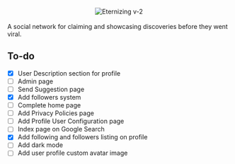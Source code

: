 <br/>
<div align="center">
  <img src="https://github.com/user-attachments/assets/e900d415-41a2-4a1b-a388-6caa631586ca" alt="Eternizing v-2">
</div>
<br/>
A social network for claiming and showcasing discoveries before they went viral.




## To-do
- [x] User Description section for profile
- [ ] Admin page
- [ ] Send Suggestion page
- [x] Add followers system
- [ ] Complete home page
- [ ] Add Privacy Policies page
- [ ] Add Profile User Configuration page
- [ ] Index page on Google Search
- [x] Add following and followers listing on profile
- [ ] Add dark mode
- [ ] Add user profile custom avatar image
